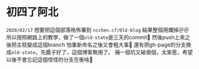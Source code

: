 # 初四了阿北
`2020/02/17` 想要把這個部落格佈署到 `ncchen.cf/Old-blog` 結果整個用爛掉＠＠
所以按照網路上的教學，做了一個`old-state`是三天的commit🦧
然後push上來之後把主枝變成這個branch 怕重新命名之後又會粗大事🐂
還有把gh-page的分支換成`old-state`，先醬子好了，這個博客無用了。
補一個坑又破兩個，太笨惹，希望以後不會忘記這個怪怪的分支在衝啥🥴
